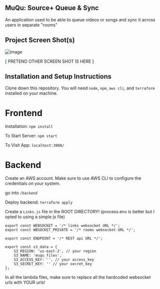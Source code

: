 ## MuQu: Source+ Queue & Sync

An application used to be able to queue videos or songs and sync it across users in separate "rooms"

## Project Screen Shot(s)

![image](https://github.com/user-attachments/assets/610d25fd-c942-405c-99f6-4a6717df1ee9)

[ PRETEND OTHER SCREEN SHOT IS HERE ]

## Installation and Setup Instructions

Clone down this repository. You will need `node`, `npm`, `aws cli`, and `terraform` installed on your machine.  

# Frontend
Installation:
`npm install`  

To Start Server:
`npm start`  

To Visit App:
`localhost:3000/`  

# Backend

Create an AWS account. Make sure to use AWS CLI to configure the credentials on your system.

go into `/backend`

Deploy backend:
`terraform apply`

Create a `Links.js` file in the ROOT DIRECTORY! (process.env is better but I opted to using a simple js file)
```
export const WEBSOCKET = '/* links websocket URL */';
export const WBSOCKET_PRIVATE = '/* rooms websocket URL */';

export const ENDPOINT = '/* REST api URL */';

export const s3_data = {
    S3_REGION: 'us-east-2', // your region
    S3_NAME: 'muqu_files',
    S3_ACCESS_KEY: '', // your access_key
    S3_SECRET_KEY: '' // your secret_key
};
```
In all the lambda files, make sure to replace all the hardcoded websocket urls with YOUR urls!
